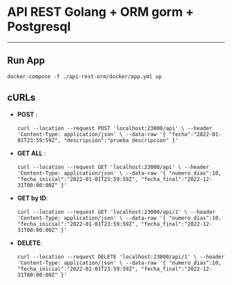 # **API REST  Golang + ORM gorm + Postgresql**
<HR>

## **Run App**

`docker-compose -f ./api-rest-orm/docker/app.yml up `

**cURLs**
----------
* **POST** :<br><br>`curl --location --request POST 'localhost:23000/api' \
  --header 'Content-Type: application/json' \
  --data-raw '{
  "fecha":"2022-01-01T23:59:59Z",
  "descripcion":"prueba descripcion"
  }'`<br>
* **GET ALL** : <br><br>`curl --location --request GET 'localhost:23000/api' \
  --header 'Content-Type: application/json' \
  --data-raw '{
  "numero_dias":10,
  "fecha_inicial":"2022-01-01T23:59:59Z",
  "fecha_final":"2022-12-31T00:00:00Z"
  }'`<br>

* **GET by ID**: <br><br>`curl --location --request GET 'localhost:23000/api/1' \
  --header 'Content-Type: application/json' \
  --data-raw '{
  "numero_dias":10,
  "fecha_inicial":"2022-01-01T23:59:59Z",
  "fecha_final":"2022-12-31T00:00:00Z"
  }'`<br>
* **DELETE**:<br><br>`curl --location --request DELETE 'localhost:23000/api/1' \
  --header 'Content-Type: application/json' \
  --data-raw '{
  "numero_dias":10,
  "fecha_inicial":"2022-01-01T23:59:59Z",
  "fecha_final":"2022-12-31T00:00:00Z"
  }'`<br>